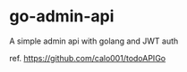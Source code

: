 # go-admin-api
A simple admin api with golang and JWT auth

ref. https://github.com/calo001/todoAPIGo
